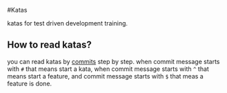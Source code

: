 #Katas

katas for test driven development training.

## How to read katas?

you can read katas by [commits](../../commits) step by step.
when commit message starts with `#` that means start a kata,
when commit message starts with `^` that means start a feature,
and commit message starts with `$` that meas a feature is done.